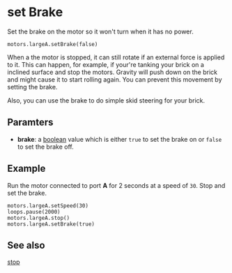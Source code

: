 # set Brake

Set the brake on the motor so it won't turn when it has no power.

```sig
motors.largeA.setBrake(false)
```

When a the motor is stopped, it can still rotate if an external force is applied to it. This can happen, for example, if your're tanking your brick on a inclined surface and stop the motors. Gravity will push down on the brick and might cause it to start rolling again. You can prevent this movement by setting the brake.

Also, you can use the brake to do simple skid steering for your brick.

## Paramters

* **brake**: a [boolean](/types/boolean) value which is either `true` to set the brake on or `false` to set the brake off.

## Example

Run the motor connected to port **A** for 2 seconds at a speed of `30`. Stop and set the brake.

```blocks
motors.largeA.setSpeed(30)
loops.pause(2000)
motors.largeA.stop()
motors.largeA.setBrake(true)
```

## See also

[stop](/reference/motors/motor/stop)